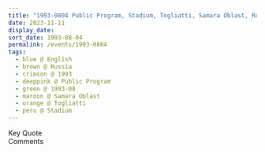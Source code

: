 ```yaml
---
title: "1993-0804 Public Program, Stadium, Togliatti, Samara Oblast, Russia"
date: 2023-11-11
display_date: 
sort_date: 1993-08-04
permalink: /events/1993-0804
tags:
  - blue @ English
  - brown @ Russia
  - crimson @ 1993
  - deeppink @ Public Program
  - green @ 1993-08
  - maroon @ Samara Oblast
  - orange @ Togliatti
  - peru @ Stadium
---
```


<wave-list>
  <list-title color="green" width="75">Key Quote</list-title>
  <list-item color="BlanchedAlmond"  width="200"></list-item>
  <list-item color="Lavender"></list-item>
  <list-item color="BlanchedAlmond"></list-item>
</wave-list>

<br>

<wave-list>
  <list-title color="green" width="75">Comments</list-title>
  <list-item color="BlanchedAlmond"  width="200"></list-item>
  <list-item color="Lavender"></list-item>
  <list-item color="BlanchedAlmond"></list-item>
</wave-list>